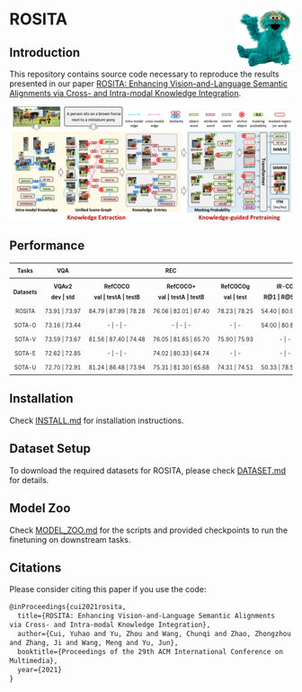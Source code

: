 # <img src="misc/rosita_logo.png" width="100" align="right">ROSITA



## Introduction

This repository contains source code necessary to reproduce the results presented in our paper [ROSITA: Enhancing Vision-and-Language Semantic Alignments via Cross- and Intra-modal Knowledge Integration](https://arxiv.org/abs/2004.06165).

<img src="misc\rosita.PNG" width="900"> 

## Performance

<table><tbody>
<!-- START END-TO-END KEYPOINTS TABLE -->
<!-- TABLE HEADER -->
<!-- Info: we use wrap text in <sup><sub></sub><sup> to make is small -->
<th align="center"><sup><sub>Tasks</sub></sup></th>
<th align="center"><sup><sub>VQA</sub></sup></th>
<th align="center" colspan="3"><sup><sub>REC</sub></sup></th>
<th align="center" colspan="4"><sup><sub>ITR</sub></sup></th>
<!-- TABLE BODY -->
<tr>
<th align="center" valign="middle"><sup><sub>Datasets</sub></sup></th>
<th align="center" valign="middle"><sup><sub>VQAv2<br/>dev | std</sub></sup></th>
<th align="center" valign="middle"><sup><sub>RefCOCO<br/>val | testA | testB</sub></sup></th>
<th align="center" valign="middle"><sup><sub>RefCOCO+<br/>val | testA | testB</sub></sup></th>
<th align="center" valign="middle"><sup><sub>RefCOCOg<br/>val | test</sub></sup></th>
<th align="center" valign="middle"><sup><sub>IR-COCO<br/>R@1 | R@5 | R@10</sub></sup></th>
<th align="center" valign="middle"><sup><sub>TR-COCO<br/>R@1 | R@5 | R@10</sub></sup></th>
<th align="center" valign="middle"><sup><sub>IR-Flickr<br/>R@1 | R@5 | R@10</sub></sup></th>
<th align="center" valign="middle"><sup><sub>TR-Flickr<br/>R@1 | R@5 | R@10</sub></sup></th>
</tr>
<tr>
<td align="center" nowrap><sup><sub>ROSITA</sub></sup></td>
<td align="center" nowrap><sup><sub>73.91 | 73.97</sub></sup></td>
<td align="center" nowrap><sup><sub>84.79 | 87.99 | 78.28</sub></sup></td>
<td align="center" nowrap><sup><sub>76.06 | 82.01 | 67.40</sub></sup></td>
<td align="center" nowrap><sup><sub>78.23 | 78.25</sub></sup></td>
<td align="center" nowrap><sup><sub>54.40 | 80.92 | 88.60</sub></sup></td>
<td align="center" nowrap><sup><sub>71.26 | 91.62 | 95.58</sub></sup></td>
<td align="center" nowrap><sup><sub>74.08 | 92.44 | 96.08</sub></sup></td>
<td align="center" nowrap><sup><sub>88.90 | 98.10 | 99.30</sub></sup></td>
</tr>
<tr>
<td align="center" nowrap><sup><sub>SOTA-O</sub></sup></td>
<td align="center" nowrap><sup><sub>73.16 | 73.44</sub></sup></td>
<td align="center" nowrap><sup><sub>- | - | -</sub></sup></td>
<td align="center" nowrap><sup><sub>- | - | -</sub></sup></td>
<td align="center" nowrap><sup><sub>- | -</sub></sup></td>
<td align="center" nowrap><sup><sub>54.00 | 80.80 | 88.50</sub></sup></td>
<td align="center" nowrap><sup><sub>70.00 | 91.10 | 95.50</sub></sup></td>
<td align="center" nowrap><sup><sub>- | - | -</sub></sup></td>
<td align="center" nowrap><sup><sub>- | - | -</sub></sup></td>
</tr>
<tr>
<td align="center" nowrap><sup><sub>SOTA-V</sub></sup></td>
<td align="center" nowrap><sup><sub>73.59 | 73.67</sub></sup></td>
<td align="center" nowrap><sup><sub>81.56 | 87.40 | 74.48</sub></sup></td>
<td align="center" nowrap><sup><sub>76.05 | 81.65 | 65.70</sub></sup></td>
<td align="center" nowrap><sup><sub>75.90 | 75.93</sub></sup></td>
<td align="center" nowrap><sup><sub>- | - | -</sub></sup></td>
<td align="center" nowrap><sup><sub>- | - | -</sub></sup></td>
<td align="center" nowrap><sup><sub>74.74 | 92.86 | 95.82</sub></sup></td>
<td align="center" nowrap><sup><sub>86.60 | 97.90 | 99.20</sub></sup></td>
</tr>
<tr>
<td align="center" nowrap><sup><sub>SOTA-E</sub></sup></td>
<td align="center" nowrap><sup><sub>72.62 | 72.85</sub></sup></td>
<td align="center" nowrap><sup><sub>- | - | -</sub></sup></td>
<td align="center" nowrap><sup><sub>74.02 | 80.33 | 64.74</sub></sup></td>
<td align="center" nowrap><sup><sub>- | -</sub></sup></td>
<td align="center" nowrap><sup><sub>- | - | -</sub></sup></td>
<td align="center" nowrap><sup><sub>- | - | -</sub></sup></td>
<td align="center" nowrap><sup><sub>74.44 | 92.72 | 95.94</sub></sup></td>
<td align="center" nowrap><sup><sub>86.70 | 97.80 | 99.00</sub></sup></td>
</tr>
<tr>
<td align="center" nowrap><sup><sub>SOTA-U</sub></sup></td>
<td align="center" nowrap><sup><sub>72.70 | 72.91</sub></sup></td>
<td align="center" nowrap><sup><sub>81.24 | 86.48 | 73.94</sub></sup></td>
<td align="center" nowrap><sup><sub>75.31 | 81.30 | 65.68</sub></sup></td>
<td align="center" nowrap><sup><sub>74.31 | 74.51</sub></sup></td>
<td align="center" nowrap><sup><sub>50.33 | 78.52 | 87.16</sub></sup></td>
<td align="center" nowrap><sup><sub>64.40 | 87.40 | 93.08</sub></sup></td>
<td align="center" nowrap><sup><sub>72.52 | 92.36 | 96.08</sub></sup></td>
<td align="center" nowrap><sup><sub>85.90 | 97.10 | 98.80</sub></sup></td>
</tr>



<!-- END END-TO-END KEYPOINTS TABLE -->
</tbody></table>





## Installation

Check [INSTALL.md](INSTALL.md) for installation instructions.

## Dataset Setup


To download the required datasets for ROSITA, please check [DATASET.md](DATASET.md) for details. 

## Model Zoo

Check [MODEL_ZOO.md](MODEL_ZOO.md) for the scripts and provided checkpoints to run the finetuning on downstream tasks.


## Citations

Please consider citing this paper if you use the code:

```
@inProceedings{cui2021rosita,
  title={ROSITA: Enhancing Vision-and-Language Semantic Alignments
via Cross- and Intra-modal Knowledge Integration},
  author={Cui, Yuhao and Yu, Zhou and Wang, Chunqi and Zhao, Zhongzhou and Zhang, Ji and Wang, Meng and Yu, Jun},
  booktitle={Proceedings of the 29th ACM International Conference on Multimedia},
  year={2021}
}
```
